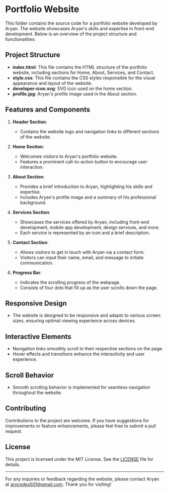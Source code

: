 # Portfolio Website

This folder contains the source code for a portfolio website developed by Aryan. The website showcases Aryan's skills and expertise in front-end development. Below is an overview of the project structure and functionalities:

## Project Structure

- **index.html**: This file contains the HTML structure of the portfolio website, including sections for Home, About, Services, and Contact.
- **style.css**: This file contains the CSS styles responsible for the visual appearance and layout of the website.
- **developer-icon.svg**: SVG icon used on the home section.
- **profile.jpg**: Aryan's profile image used in the About section.

## Features and Components

1. **Header Section**: 
    - Contains the website logo and navigation links to different sections of the website.

2. **Home Section**: 
    - Welcomes visitors to Aryan's portfolio website.
    - Features a prominent call-to-action button to encourage user interaction.

3. **About Section**: 
    - Provides a brief introduction to Aryan, highlighting his skills and expertise.
    - Includes Aryan's profile image and a summary of his professional background.

4. **Services Section**: 
    - Showcases the services offered by Aryan, including front-end development, mobile app development, design services, and more.
    - Each service is represented by an icon and a brief description.

5. **Contact Section**: 
    - Allows visitors to get in touch with Aryan via a contact form.
    - Visitors can input their name, email, and message to initiate communication.

6. **Progress Bar**: 
    - Indicates the scrolling progress of the webpage.
    - Consists of four dots that fill up as the user scrolls down the page.

## Responsive Design

- The website is designed to be responsive and adapts to various screen sizes, ensuring optimal viewing experience across devices.

## Interactive Elements

- Navigation links smoothly scroll to their respective sections on the page.
- Hover effects and transitions enhance the interactivity and user experience.

## Scroll Behavior

- Smooth scrolling behavior is implemented for seamless navigation throughout the website.

## Contributing

Contributions to the project are welcome. If you have suggestions for improvements or feature enhancements, please feel free to submit a pull request.

## License

This project is licensed under the MIT License. See the [LICENSE](LICENSE) file for details.

---

For any inquiries or feedback regarding the website, please contact Aryan at [arycodes501@gmail.com](mailto:arycodes501@gmail.com). Thank you for visiting!